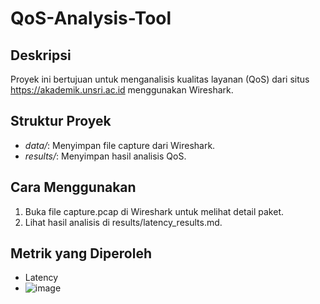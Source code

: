 # QoS-Analysis-Tool

## Deskripsi
Proyek ini bertujuan untuk menganalisis kualitas layanan (QoS) dari situs https://akademik.unsri.ac.id menggunakan Wireshark.

## Struktur Proyek
- *data/*: Menyimpan file capture dari Wireshark.
- *results/*: Menyimpan hasil analisis QoS.

## Cara Menggunakan
1. Buka file capture.pcap di Wireshark untuk melihat detail paket.
2. Lihat hasil analisis di results/latency_results.md.

## Metrik yang Diperoleh
- Latency
- ![image](https://github.com/user-attachments/assets/870fd85f-bb93-4ea7-a45b-08d44a2ce1aa)
